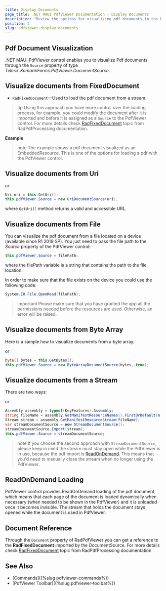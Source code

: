 ```yaml
---
title: Display Documents
page_title: .NET MAUI PdfViewer Documentation - Display Documents
description: "Review the options for visualizing pdf documents in the PdfViewer for .NET MAUI."
position: 2
slug: pdfviewer-display-documents
---
```


## Pdf Document Visualization

.NET MAUI PdfViewer control enables you to visualize Pdf documents through the `Source` property of type *Telerik.XamarinForms.PdfViewer.DocumentSource*. 

## Visualize documents from FixedDocument

* `RadFixedDocument`&mdash;Used to load the pdf document from a stream.

>tip Using this approach you have more control over the loading process, for example, you could modify the document after it is imported and before it is assigned as a `Source` to the PdfViewer control. For more details check [RadFixedDocument](https://docs.telerik.com/devtools/document-processing/libraries/radpdfprocessing/model/radfixeddocument) topic from RadPdfProcessing documentation. 

**Example**

<snippet id='pdfviewer-key-features-source-fixed-method' />

>note The example shows a pdf document visualized as an EmbeddedResource. This is one of the options for loading a pdf with the PdfViewer control. 

## Visualize documents from Uri

<snippet id='pdfviewer-key-features-source-uri' />

or 
```C#
Uri uri = this.GetUri();
this.pdfViewer.Source = new UriDocumentSource(uri);
```

where `GetUri()` method returns a valid and accessible URL.

## Visualize documents from File

You can visualize the pdf document from a file located on a device (available since R1 2019 SP). You just need to pass the file path to the *Source* property of the PdfViewer control:

```C#
this.pdfViewer.Source = filePath;
```

where the filePath variable is a string that contains the path to the file location.

In order to make sure that the file exists on the device you could use the following code:

```C#
System.IO.File.OpenRead(filePath);
```

>important Please make sure that you have granted the app all the permissions needed before the resources are used. Otherwise, an error will be raised.

## Visualize documents from Byte Array

Here is a sample how to visualize documents from a byte array.

<snippet id='pdfviewer-key-features-source-byte' />

or
```C#
byte[] bytes = this.GetBytes();
this.pdfViewer.Source = new ByteArrayDocumentSource(bytes, true);          
```

## Visualize documents from a Stream

There are two ways: 

<snippet id='pdfviewer-key-features-stream' />

or

```C#
Assembly assembly = typeof(KeyFeatures).Assembly;
string fileName = assembly.GetManifestResourceNames().FirstOrDefault(n => n.Contains("pdfviewer-overview.pdf"));
Stream stream = assembly.GetManifestResourceStream(fileName);
var streamDocumentSource = new StreamDocumentSource();
streamDocumentSource.Import(stream);
this.pdfViewer.Source = streamDocumentSource;
```

>note If you choose the second approach with `StreamDocumentSource`, please keep in mind the stream must stay open while the PdfViewer is in use, because the pdf import is [ReadOnDemand](#readondemand-loading). This means that you'd need to manually close the stream when no longer using the PdfViewer.

## ReadOnDemand Loading

PdfViewer control provides ReadOnDemand loading of the pdf document, which means that each page of the document is loaded dynamically when necessary (when needed to be shown in the PdfViewer) and it is unloaded once it becomes invisible. The stream that holds the document stays opened while the document is used in PdfViewer.

## Document Reference

Through the `Document` property of RadPdfViewer you can get a reference to the **RadFixedDocument** imported by the DocumentSource. For more details check [RadFixedDocument](https://docs.telerik.com/devtools/document-processing/libraries/radpdfprocessing/model/radfixeddocument) topic from RadPdfProcessing documentation. 

## See Also

- [Commands]({%slug pdfviewer-commands%})
- [PdfViewer Toolbar]({%slug pdfviewer-toolbar%})
